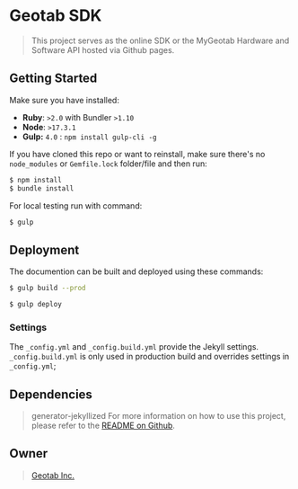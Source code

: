# Geotab SDK

> This project serves as the online SDK or the MyGeotab Hardware and Software API hosted via Github pages.

## Getting Started

Make sure you have installed:

* **Ruby**: `>2.0` with Bundler `>1.10`
* **Node**: `>17.3.1`
* **Gulp:** `4.0` : `npm install gulp-cli -g`

If you have cloned this repo or want to reinstall, make sure there's no `node_modules` or `Gemfile.lock` folder/file and then run:

```sh
$ npm install
$ bundle install
```

For local testing run with command:

```sh
$ gulp
```

## Deployment

The documention can be built and deployed using these commands:

```sh
$ gulp build --prod
```

```sh
$ gulp deploy
```

### Settings

The `_config.yml` and `_config.build.yml` provide the Jekyll settings. `_config.build.yml` is only used in production build and overrides settings in `_config.yml`;

## Dependencies

> generator-jekyllized
For more information on how to use this project, please refer to the [README
on Github](https://github.com/sondr3/generator-jekyllized).

## Owner

> [Geotab Inc.](https://my.geotab.com)
